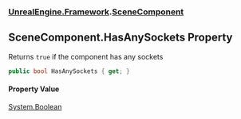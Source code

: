### [UnrealEngine.Framework](./UnrealEngine-Framework.md 'UnrealEngine.Framework').[SceneComponent](./UnrealEngine-Framework-SceneComponent.md 'UnrealEngine.Framework.SceneComponent')
## SceneComponent.HasAnySockets Property
Returns `true` if the component has any sockets  
```csharp
public bool HasAnySockets { get; }
```
#### Property Value
[System.Boolean](https://docs.microsoft.com/en-us/dotnet/api/System.Boolean 'System.Boolean')  
